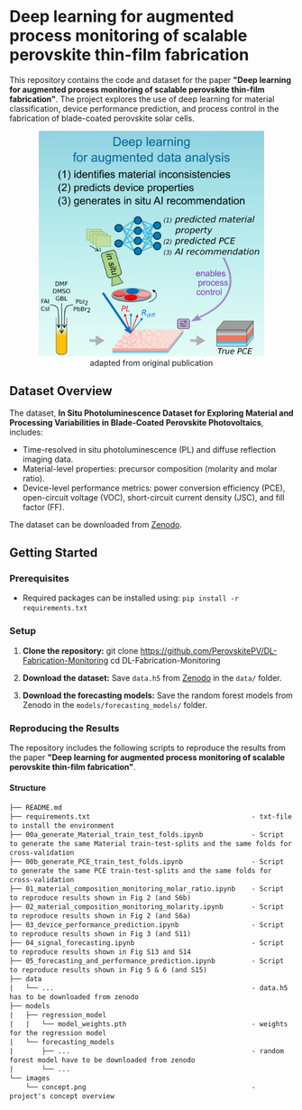 # Deep learning for augmented process monitoring of scalable perovskite thin-film fabrication

This repository contains the code and dataset for the paper **"Deep learning for augmented process monitoring of scalable perovskite thin-film fabrication"**. The project explores the use of deep learning for material classification, device performance prediction, and process control in the fabrication of blade-coated perovskite solar cells.


<p align="center">
    <img src="images/concept.png", height="400">
    <br>
    adapted from original publication
</p>


## Dataset Overview

The dataset, **In Situ Photoluminescence Dataset for Exploring Material and Processing Variabilities in Blade-Coated Perovskite Photovoltaics**, includes:
- Time-resolved in situ photoluminescence (PL) and diffuse reflection imaging data.
- Material-level properties: precursor composition (molarity and molar ratio).
- Device-level performance metrics: power conversion efficiency (PCE), open-circuit voltage (VOC), short-circuit current density (JSC), and fill factor (FF).

The dataset can be downloaded from [Zenodo](https://doi.org/10.5281/zenodo.14609789).

## Getting Started

### Prerequisites
- Required packages can be installed using:
`
pip install -r requirements.txt
`


### Setup
1. **Clone the repository:**
git clone https://github.com/PerovskitePV/DL-Fabrication-Monitoring cd DL-Fabrication-Monitoring

2. **Download the dataset:**
Save `data.h5` from [Zenodo](https://doi.org/10.5281/zenodo.14609789) in the `data/` folder.
3. **Download the forecasting models:**
Save the random forest models from Zenodo in the `models/forecasting_models/` folder.

### Reproducing the Results
The repository includes the following scripts to reproduce the results from the paper **"Deep learning for augmented process monitoring of scalable perovskite thin-film fabrication"**.   

#### Structure
```
├── README.md                                                           
├── requirements.txt                                        - txt-file to install the environment
├── 00a_generate_Material_train_test_folds.ipynb            - Script to generate the same Material train-test-splits and the same folds for cross-validation
├── 00b_generate_PCE_train_test_folds.ipynb                 - Script to generate the same PCE train-test-splits and the same folds for cross-validation
├── 01_material_composition_monitoring_molar_ratio.ipynb    - Script to reproduce results shown in Fig 2 (and S6b)
├── 02_material_composition_monitoring_molarity.ipynb       - Script to reproduce results shown in Fig 2 (and S6a)
├── 03_device_performance_prediction.ipynb                  - Script to reproduce results shown in Fig 3 (and S11)
├── 04_signal_forecasting.ipynb                             - Script to reproduce results shown in Fig S13 and S14
├── 05_forecasting_and_performance_prediction.ipynb         - Script to reproduce results shown in Fig 5 & 6 (and S15)
├── data
|   └── ...                                                 - data.h5 has to be downloaded from zenodo
├── models
|   ├── regression_model     
|   |   └── model_weights.pth                               - weights for the regression model
|   └── forecasting_models   
|       ├── ...                                             - random forest model have to be downloaded from zenodo
|       └── ...                                             
└── images
    └── concept.png                                         - project's concept overview  
```





